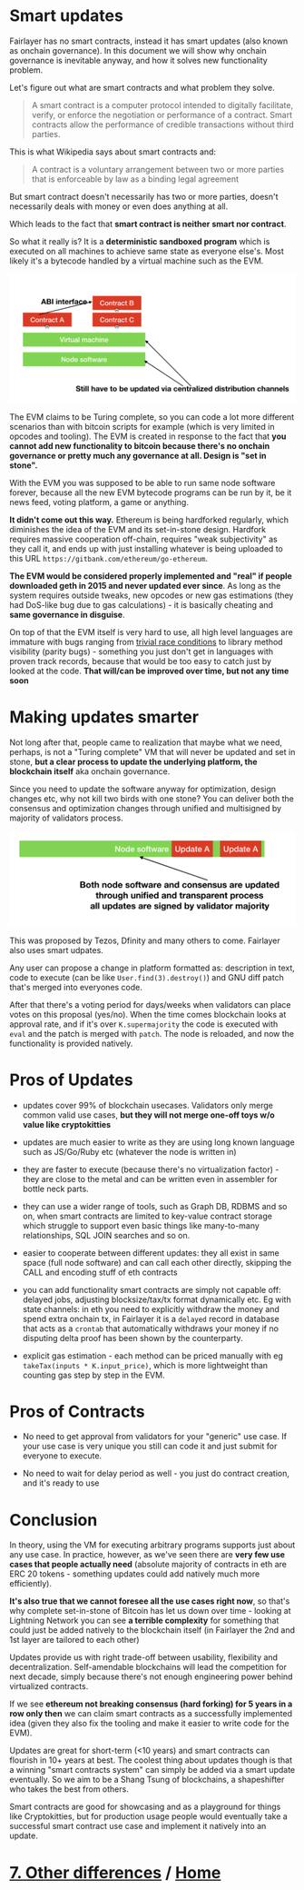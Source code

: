 # Smart updates

Fairlayer has no smart contracts, instead it has smart updates (also known as onchain governance). In this document we will show why onchain governance is inevitable anyway, and how it solves new functionality problem.

Let's figure out what are smart contracts and what problem they solve.

> A smart contract is a computer protocol intended to digitally facilitate, verify, or enforce the negotiation or performance of a contract. Smart contracts allow the performance of credible transactions without third parties.

This is what Wikipedia says about smart contracts and:

> A contract is a voluntary arrangement between two or more parties that is enforceable by law as a binding legal agreement

But smart contract doesn't necessarily has two or more parties, doesn't necessarily deals with money or even does anything at all.

Which leads to the fact that **smart contract is neither smart nor contract**.

So what it really is? It is a **deterministic sandboxed program** which is executed on all machines to achieve same state as everyone else's. Most likely it's a bytecode handled by a virtual machine such as the EVM.

![/img/contracts.png](/img/contracts.png)

The EVM claims to be Turing complete, so you can code a lot more different scenarios than with bitcoin scripts for example (which is very limited in opcodes and tooling). The EVM is created in response to the fact that **you cannot add new functionality to bitcoin because there's no onchain governance or pretty much any governance at all. Design is "set in stone".**

With the EVM you was supposed to be able to run same node software forever, because all the new EVM bytecode programs can be run by it, be it news feed, voting platform, a game or anything.

**It didn't come out this way.** Ethereum is being hardforked regularly, which diminishes the idea of the EVM and its set-in-stone design. Hardfork requires massive cooperation off-chain, requires "weak subjectivity" as they call it, and ends up with just installing whatever is being uploaded to this URL `https://gitbank.com/ethereum/go-ethereum`.

**The EVM would be considered properly implemented and "real" if people downloaded geth in 2015 and never updated ever since**. As long as the system requires outside tweaks, new opcodes or new gas estimations (they had DoS-like bug due to gas calculations) - it is basically cheating and **same governance in disguise**.

On top of that the EVM itself is very hard to use, all high level languages are immature with bugs ranging from <a href="https://medium.com/@homakov/make-ethereum-blockchain-again-ef73c5b86582">trivial race conditions</a> to library method visibility (parity bugs) - something you just don't get in languages with proven track records, because that would be too easy to catch just by looked at the code. **That will/can be improved over time, but not any time soon**

# Making updates smarter

Not long after that, people came to realization that maybe what we need, perhaps, is not a "Turing complete" VM that will never be updated and set in stone, **but a clear process to update the underlying platform, the blockchain itself** aka onchain governance.

Since you need to update the software anyway for optimization, design changes etc, why not kill two birds with one stone? You can deliver both the consensus and optimization changes through unified and multisigned by majority of validators process.

![/img/updates.png](/img/updates.png)

This was proposed by Tezos, Dfinity and many others to come. Fairlayer also uses smart udpates.

Any user can propose a change in platform formatted as: description in text, code to execute (can be like `User.find(3).destroy()`) and GNU diff patch that's merged into everyones code.

After that there's a voting period for days/weeks when validators can place votes on this proposal (yes/no). When the time comes blockchain looks at approval rate, and if it's over `K.supermajority` the code is executed with `eval` and the patch is merged with `patch`. The node is reloaded, and now the functionality is provided natively.

# Pros of Updates

- updates cover 99% of blockchain usecases. Validators only merge common valid use cases, **but they will not merge one-off toys w/o value like cryptokitties**

- updates are much easier to write as they are using long known language such as JS/Go/Ruby etc (whatever the node is written in)

- they are faster to execute (because there's no virtualization factor) - they are close to the metal and can be written even in assembler for bottle neck parts.

- they can use a wider range of tools, such as Graph DB, RDBMS and so on, when smart contracts are limited to key-value contract storage which struggle to support even basic things like many-to-many relationships, SQL JOIN searches and so on.

- easier to cooperate between different updates: they all exist in same space (full node software) and can call each other directly, skipping the CALL and encoding stuff of eth contracts

- you can add functionality smart contracts are simply not capable off: delayed jobs, adjusting blocksize/tax/tx format dynamically etc. Eg with state channels: in eth you need to explicitly withdraw the money and spend extra onchain tx, in Fairlayer it is a `delayed` record in database that acts as a `crontab` that automatically withdraws your money if no disputing delta proof has been shown by the counterparty.

- explicit gas estimation - each method can be priced manually with eg `takeTax(inputs * K.input_price)`, which is more lightweight than counting gas step by step in the EVM.

# Pros of Contracts

- No need to get approval from validators for your "generic" use case. If your use case is very unique you still can code it and just submit for everyone to execute.

- No need to wait for delay period as well - you just do contract creation, and it's ready to use

# Conclusion

In theory, using the VM for executing arbitrary programs supports just about any use case. In practice, however, as we've seen there are **very few use cases that people actually need** (absolute majority of contracts in eth are ERC 20 tokens - something updates could add natively much more efficiently).

**It's also true that we cannot foresee all the use cases right now**, so that's why complete set-in-stone of Bitcoin has let us down over time - looking at Lightning Network you can see **a terrible complexity** for something that could just be added natively to the blockchain itself (in Fairlayer the 2nd and 1st layer are tailored to each other)

Updates provide us with right trade-off between usability, flexibility and decentralization. Self-amendable blockchains will lead the competition for next decade, simply because there's not enough engineering power behind virtualized contracts.

If we see **ethereum not breaking consensus (hard forking) for 5 years in a row only then** we can claim smart contracts as a successfully implemented idea (given they also fix the tooling and make it easier to write code for the EVM).

Updates are great for short-term (<10 years) and smart contracts can flourish in 10+ years at best. The coolest thing about updates though is that a winning "smart contracts system" can simply be added via a smart update eventually. So we aim to be a Shang Tsung of blockchains, a shapeshifter who takes the best from others.

Smart contracts are good for showcasing and as a playground for things like Cryptokitties, but for production usage people would eventually take a successful smart contract use case and implement it natively into an update.

# [7. Other differences](/07_other_differences.md) / [Home](/README.md)
